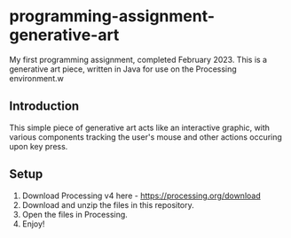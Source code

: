 # programming-assignment-generative-art
My first programming assignment, completed February 2023. This is a generative art piece, written in Java for use on the Processing environment.w

## Introduction
This simple piece of generative art acts like an interactive graphic, with various components tracking the user's mouse and other actions occuring upon key press.

## Setup
1. Download Processing v4 here - https://processing.org/download
2. Download and unzip the files in this repository.
3. Open the files in Processing.
4. Enjoy!

